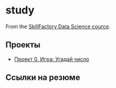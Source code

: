# study
From the [SkillFactory Data Science cource](https://skillfactory.ru/data-scientist).

## Проекты

* [Проект 0. Игра: Угадай число]()

## Ссылки на резюме